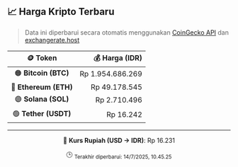 

<!-- HARGA_KRIPTO -->
## 📈 Harga Kripto Terbaru

> Data ini diperbarui secara otomatis menggunakan [CoinGecko API](https://www.coingecko.com/) dan [exchangerate.host](https://exchangerate.host/)

<div align="center">

| 🪙 Token | 💰 Harga (IDR) |
|:------:|---------------:|
| 🟠 **Bitcoin (BTC)**   | Rp 1.954.686.269 |
| 🔵 **Ethereum (ETH)**  | Rp 49.178.545 |
| 🟣 **Solana (SOL)**    | Rp 2.710.496 |
| 🟢 **Tether (USDT)**   | Rp 16.242 |

---

💱 **Kurs Rupiah (USD → IDR)**: Rp 16.231

🕒 <sub>Terakhir diperbarui: 14/7/2025, 10.45.25</sub>

</div>
<!-- /HARGA_KRIPTO -->